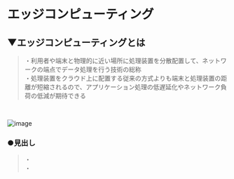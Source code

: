 # エッジコンピューティング

## ▼エッジコンピューティングとは
>・利用者や端末と物理的に近い場所に処理装置を分散配置して、ネットワークの端点でデータ処理を行う技術の総称<br>
>・処理装置をクラウド上に配置する従来の方式よりも端末と処理装置の距離が短縮されるので、アプリケーション処理の低遅延化やネットワーク負荷の低減が期待できる<br>
<br>

![image](https://github.com/SHOKI-SATO/TIL/assets/81621944/636753e4-4191-4794-aeb8-c9f0ba54cd2a)
<br>

### ●見出し
>・<br>
>・<br>
<br>
